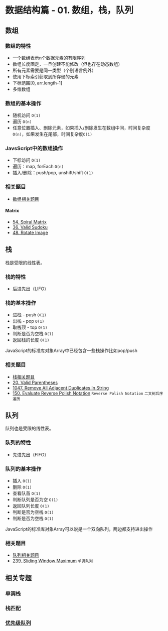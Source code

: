 # 数据结构篇 - 01. 数组，栈，队列

## 数组

### 数组的特性
- 一个数组表示n个数据元素的有限序列
- 数组长度固定，一旦创建不能修改（但也存在动态数组）
- 所有元素需要是同一类型（个别语言例外）
- 使用下标索引获取到所存储的元素
- 下标范围[0, arr.length-1]
- 多维数组

### 数组的基本操作
- 随机访问 `O(1)`
- 遍历 `O(n)`
- 任意位置插入、删除元素，如果插入/删除发生在数组中间，时间复杂度`O(n)`，如果发生在尾部，时间复杂度`O(1)`

### JavsScript中的数组操作
- 下标访问 `O(1)`
- 遍历：map, forEach `O(n)`
- 插入/删除：push/pop, unshift/shift `O(1)`

### 相关题目
- [数组相关题目](https://github.com/Noa-p/algorithms-learning/labels/%E6%95%B0%E7%BB%84)

#### Matrix
- [54. Spiral Matrix](https://leetcode.com/problems/spiral-matrix/)
- [36. Valid Sudoku](https://leetcode.com/problems/valid-sudoku/)
- [48. Rotate Image](https://leetcode.com/problems/rotate-image/)

## 栈
栈是受限的线性表。
### 栈的特性
- 后进先出（LIFO）

### 栈的基本操作
- 进栈 - push `O(1)`
- 出栈 - pop `O(1)`
- 取栈顶 - top `O(1)`
- 判断是否为空栈 `O(1)`
- 返回栈的长度 `O(1)`

JavaScript的标准库对象Array中已经包含一些栈操作比如pop/push

### 相关题目
- [栈相关题目](https://github.com/Noa-p/algorithms-learning/labels/%E6%A0%88)
- [20. Valid Parentheses](https://leetcode.com/problems/valid-parentheses/)
- [1047. Remove All Adjacent Duplicates In String](https://leetcode.com/problems/remove-all-adjacent-duplicates-in-string/)
- [150. Evaluate Reverse Polish Notation](https://leetcode.com/problems/evaluate-reverse-polish-notation/) `Reverse Polish Notation` `二叉树后序遍历`

## 队列
队列也是受限的线性表。
### 队列的特性
- 先进先出（FIFO）

### 队列的基本操作
- 插入 `O(1)`
- 删除 `O(1)`
- 查看队首 `O(1)`
- 判断队列是否为空 `O(1)`
- 返回队列长度 `O(1)`
- 判断是否为空栈 `O(1)`
- 判断是否为空栈 `O(1)`

JavaScript的标准库对象Array可以说是一个双向队列，两边都支持进出操作

### 相关题目
- [队列相关题目](https://github.com/Noa-p/algorithms-learning/labels/%E9%98%9F%E5%88%97)
- [239. Sliding Window Maximum](https://leetcode.com/problems/sliding-window-maximum/) `单调队列`

## 相关专题
### 单调栈
### 栈匹配
### [优先级队列](https://github.com/Noa-p/algorithm-learning/blob/main/Basic/heap.md)
